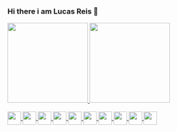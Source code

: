 ### Hi there i am Lucas Reis 👋


 <div>
  <a href="https://github.com/lucasreis10">
  <img height="180em" src="https://github-readme-stats.vercel.app/api?username=lucasreis10&show_icons=true&theme=dark&include_all_commits=true&count_private=true"/>
  <img height="180em" src="https://github-readme-stats.vercel.app/api/top-langs/?username=lucasreis10&layout=compact&langs_count=7&theme=dark"/>    
</div>
  
<div style="display: inline_block"><br>
  <img align="center" height="30" width="30" src="https://cdn.jsdelivr.net/gh/devicons/devicon/icons/javascript/javascript-original.svg" />
  <img align="center" height="30" width="30" src="https://cdn.jsdelivr.net/gh/devicons/devicon/icons/html5/html5-original.svg" />
  <img align="center" height="30" width="30" src="https://cdn.jsdelivr.net/gh/devicons/devicon/icons/css3/css3-original.svg" />
  <img align="center" height="30" width="30" src="https://cdn.jsdelivr.net/gh/devicons/devicon/icons/vuejs/vuejs-original.svg" />
  <img align="center" height="30" width="30" src="https://cdn.jsdelivr.net/gh/devicons/devicon/icons/react/react-original.svg" />
  <img align="center" height="30" width="30" src="https://cdn.jsdelivr.net/gh/devicons/devicon/icons/nodejs/nodejs-original.svg" />

  <img align="center" height="30" width="30" src="https://cdn.jsdelivr.net/gh/devicons/devicon/icons/java/java-original-wordmark.svg" />
  <img align="center" height="30" width="30" src="https://cdn.jsdelivr.net/gh/devicons/devicon/icons/spring/spring-original.svg" />
  
  <img align="center" height="30" width="30" src="https://cdn.jsdelivr.net/gh/devicons/devicon/icons/intellij/intellij-original.svg" />
  <img align="center" height="30" width="30"  src="https://cdn.jsdelivr.net/gh/devicons/devicon/icons/vscode/vscode-original.svg" />


</div>

 ##
